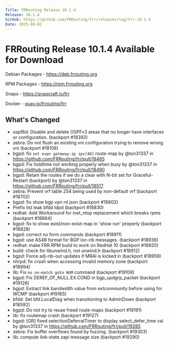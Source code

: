 ```yaml
---
Title: FRRouting Release 10.1.4
Release: 10.1.4
GitHub: https://github.com/FRRouting/frr/releases/tag/frr-10.1.4
Date: 2025-08-02
---
```


FRRouting Release 10.1.4 Available for Download
===============================================

Debian Packages - https://deb.frrouting.org

RPM Packages - https://rpm.frrouting.org

Snaps - https://snapcraft.io/frr

Docker - [quay.io/frrouting/frr](https://quay.io/repository/frrouting/frr/manifest/sha256:79020316ce1fcd26be1393d46a6fbf49c0994fd29dce556829b474ae3e20b8b9)

## What's Changed

* ospf6d: Disable and delete OSPFv3 areas that no longer have interfaces or configuration. (backport #18393)
* zebra: Do not flush an existing vni configuration trying to remove wrong vni (backport #18108)
* bgpd: fix `set evpn gateway-ip ipv[46]` route-map by @ton31337 in https://github.com/FRRouting/frr/pull/18465
* bgpd: Fix holdtime not working properly when busy by @ton31337 in https://github.com/FRRouting/frr/pull/18490
* bgpd: Retain the routes if we do a clear with N-bit set for Graceful-Restart (backport) by @ton31337 in https://github.com/FRRouting/frr/pull/18517
* zebra: Prevent vrf table 254 being used by non-default vrf (backport #18702)
* bgpd: fix show bgp vpn rd json (backport #18802)
* Prefix list leak bfdd ldpd (backport #18830)
* redhat: Add Workaround for inet_ntop replacement which breaks rpms (backport #18864)
* bgpd: fix to show exist/non-exist-map in 'show run' properly (backport #18828)
* bgpd: correct no form commands (backport #18911)
* bgpd: use AS4B format for BGP loc-rib messages. (backport #18936)
* redhat: make FRR RPM build to work on RedHat 10 (backport #18920)
* build: check for libunwind.h, not unwind.h (backport #18912)
* bgpd: Force adj-rib-out updates if MRAI is kicked in (backport #18959)
* nhrpd: fix crash when accessing invalid memory zone (backport #18994)
* lib: Fix `no on-match goto NUM` command (backport #19108)
* bgpd: Fix DEREF_OF_NULL.EX.COND in bgp_updgrp_packet (backport #19126)
* bgpd: Extract link bandwidth value from extcommunity before using for WCMP (backport #19165)
* bfdd: Set bfd.LocalDiag when transitioning to AdminDown (backport #18592)
* bgpd: Do not try to reuse freed route-maps (backport #19191)
* lib: fix routemap crash (backport #19127)
* bgpd: [GR] fixed selectionDeferralTimer to display select_defer_time val by @ton31337 in https://github.com/FRRouting/frr/pull/19285
* zebra: Fix buffer overflows found by fuzzing. (backport #19303)
* lib: compute link-state zapi message size (backport #19290)
